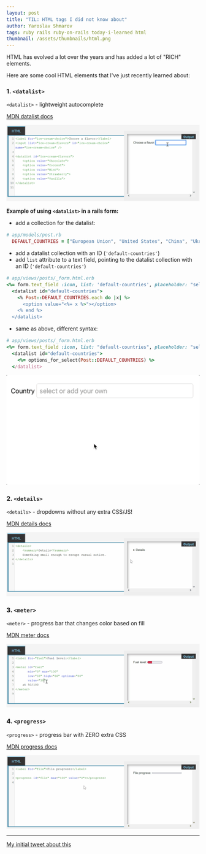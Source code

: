 ```yaml
---
layout: post
title: "TIL: HTML tags I did not know about"
author: Yaroslav Shmarov
tags: ruby rails ruby-on-rails today-i-learned html
thumbnail: /assets/thumbnails/html.png
---
```


HTML has evolved a lot over the years and has added a lot of "RICH" elements.

Here are some cool HTML elements that I've just recently learned about:

### 1. `<datalist>`

`<datalist>` - lightweight autocomplete

[MDN datalist docs](https://developer.mozilla.org/en-US/docs/Web/HTML/Element/datalist)

![html datalist](/assets/images/1-html-datalist.gif)

**Example of using `<datalist>` in a rails form:**

* add a collection for the datalist:

```ruby
# app/models/post.rb
  DEFAULT_COUNTRIES = ["European Union", "United States", "China", "Ukraine", "United Kingdom"].freeze
```

* add a datalist collection with an ID (`'default-countries'`)
* add `list` attribute to a text field, pointing to the datalist collection with an ID (`'default-countries'`)

```ruby
# app/views/posts/_form.html.erb
<%= form.text_field :icon, list: 'default-countries', placeholder: "select or add your own" %>
  <datalist id="default-countries">
    <% Post::DEFAULT_COUNTRIES.each do |x| %>
      <option value="<%= x %>"></option>
    <% end %>
  </datalist>
```

* same as above, different syntax:

```ruby
# app/views/posts/_form.html.erb
<%= form.text_field :icon, list: "default-countries", placeholder: "select or add your own" %>
  <datalist id="default-countries">
    <%= options_for_select(Post::DEFAULT_COUNTRIES) %>
  </datalist>
```

![datalist with rails](/assets/images/datalist-select-example.gif)

### 2. `<details>`

`<details>` - dropdowns without any extra CSS/JS!

[MDN details docs](https://developer.mozilla.org/en-US/docs/Web/HTML/Element/details)

![html details](/assets/images/2-html-details.gif)

### 3. `<meter>`

`<meter>` - progress bar that changes color based on fill

[MDN meter docs](https://developer.mozilla.org/en-US/docs/Web/HTML/Element/meter)

![html meter](/assets/images/3-html-meter.gif)

### 4. `<progress>`

`<progress>` - progress bar with ZERO extra CSS

[MDN progress docs](https://developer.mozilla.org/en-US/docs/Web/HTML/Element/progress)

![html progress](/assets/images/4-html-progress.gif)

****

[My initial tweet about this](https://twitter.com/yarotheslav/status/1443190441973850112)